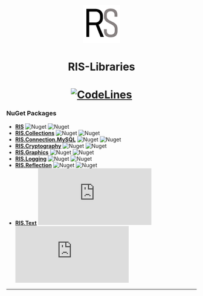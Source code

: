 # <center>![Logo](_resources/RISStudio-icon-2.png)</center>
# <center>**RIS-Libraries**</center>
# <center>[![CodeLines](https://tokei.rs/b1/github/RISStudio-tm/RIS-Libraries?category=code)](https://github.com/RISStudio-tm/RIS-Libraries)</center>

### NuGet Packages

- **[RIS](https://www.nuget.org/packages/RIS)**
    ![Nuget](https://img.shields.io/nuget/v/RIS?style=plastic)
    ![Nuget](https://img.shields.io/nuget/dt/RIS?style=plastic)
- **[RIS.Collections](https://www.nuget.org/packages/RIS.Collections)**
    ![Nuget](https://img.shields.io/nuget/v/RIS.Collections?style=plastic)
    ![Nuget](https://img.shields.io/nuget/dt/RIS.Collections?style=plastic)
- **[RIS.Connection.MySQL](https://www.nuget.org/packages/RIS.Connection.MySQL)**
    ![Nuget](https://img.shields.io/nuget/v/RIS.Connection.MySQL?style=plastic)
    ![Nuget](https://img.shields.io/nuget/dt/RIS.Connection.MySQL?style=plastic)
- **[RIS.Cryptography](https://www.nuget.org/packages/RIS.Cryptography)**
    ![Nuget](https://img.shields.io/nuget/v/RIS.Cryptography?style=plastic)
    ![Nuget](https://img.shields.io/nuget/dt/RIS.Cryptography?style=plastic)
- **[RIS.Graphics](https://www.nuget.org/packages/RIS.Graphics)**
    ![Nuget](https://img.shields.io/nuget/v/RIS.Graphics?style=plastic)
    ![Nuget](https://img.shields.io/nuget/dt/RIS.Graphics?style=plastic)
- **[RIS.Logging](https://www.nuget.org/packages/RIS.Logging)**
    ![Nuget](https://img.shields.io/nuget/v/RIS.Logging?style=plastic)
    ![Nuget](https://img.shields.io/nuget/dt/RIS.Logging?style=plastic)
- **[RIS.Reflection](https://www.nuget.org/packages/RIS.Reflection)**
    ![Nuget](https://img.shields.io/nuget/v/RIS.Reflection?style=plastic)
    ![Nuget](https://img.shields.io/nuget/dt/RIS.Reflection?style=plastic)
- **[RIS.Text](https://www.nuget.org/packages/RIS.Text)**
    ![Nuget](https://img.shields.io/nuget/v/RIS.Text?style=plastic)
    ![Nuget](https://img.shields.io/nuget/dt/RIS.Text?style=plastic)

---


